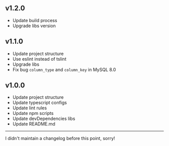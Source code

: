 ## v1.2.0

* Update build process
* Upgrade libs version

## v1.1.0

* Update project structure
* Use eslint instead of tslint
* Upgrade libs
* Fix bug `column_type` and `column_key` in MySQL 8.0

## v1.0.0

* Update project structure
* Update typescript configs
* Update lint rules
* Update npm scripts
* Update devDependencies libs
* Update README.md

---

I didn't maintain a changelog before this point, sorry!
